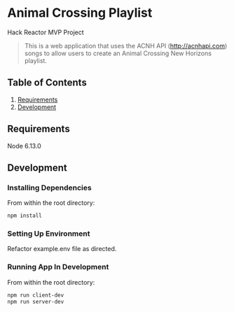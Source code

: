 # Animal Crossing Playlist
Hack Reactor MVP Project

> This is a web application that uses the ACNH API (http://acnhapi.com) songs to allow users to create an Animal Crossing New Horizons playlist.


## Table of Contents

1. [Requirements](#requirements)
1. [Development](#development)

## Requirements

Node 6.13.0

## Development

### Installing Dependencies

From within the root directory:

```sh
npm install
```

### Setting Up Environment

Refactor example.env file as directed.

### Running App In Development

From within the root directory:

```sh
npm run client-dev
npm run server-dev
```
